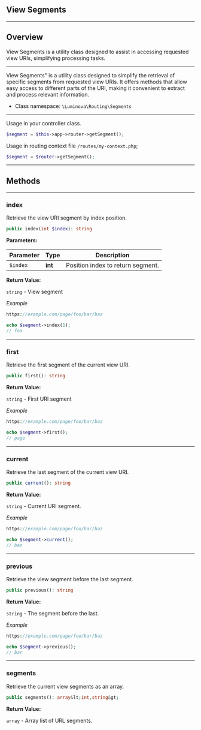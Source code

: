 ## View Segments

***

## Overview

View Segments is a utility class designed to assist in accessing requested view URIs, simplifying processing tasks.

***

View Segments" is a utility class designed to simplify the retrieval of specific segments from requested view URIs. It offers methods that allow easy access to different parts of the URI, making it convenient to extract and process relevant information.

* Class namespace: `\Luminova\Routing\Segments`

***

Usage in your controller class.

```php
$segment = $this->app->router->getSegment();
```

Usage in routing context file `/routes/my-context.php`;

```php
$segment = $router->getSegment();
```

***

## Methods

***

### index

Retrieve the view URI segment by index position.

```php
public index(int $index): string
```

**Parameters:**

| Parameter | Type | Description |
|-----------|------|-------------|
| `$index` | **int** | Position index to return segment. |


**Return Value:**

`string` - View segment

*Example*

```php 
https://example.com/page/foo/bar/baz

echo $segment->index(1);
// foo
```


***

### first

Retrieve the first segment of the current view URI.

```php
public first(): string
```

**Return Value:**

`string` - First URI segment

*Example*

```php 
https://example.com/page/foo/bar/baz

echo $segment->first();
// page
```

***

### current

Retrieve the last segment of the current view URI.

```php
public current(): string
```

**Return Value:**

`string` - Current URI segment.

*Example*

```php 
https://example.com/page/foo/bar/baz

echo $segment->current();
// baz
```

***

### previous

Retrieve the view segment before the last segment.

```php
public previous(): string
```

**Return Value:**

`string` - The segment before the last.

*Example*

```php 
https://example.com/page/foo/bar/baz

echo $segment->previous();
// bar
```

***

### segments

Retrieve the current view segments as an array.

```php
public segments(): array&lt;int,string&gt;
```

**Return Value:**

`array` - Array list of URL segments.